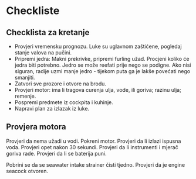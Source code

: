 # Checkliste

## Checklista za kretanje

- Provjeri vremensku prognozu. Luke su uglavnom zaštićene, pogledaj stanje valova na pučini.
- Pripremi jedra: Makni prekrivke, pripremi furling užad. Procjeni koliko će jedra biti potrebno. Jedro se može reefati prije nego se podigne. Ako nisi siguran, radije uzmi manje jedro - tijekom puta ga je lakše povećati nego smanjiti.
- Zatvori sve prozore i otvore na brodu.
- Provjeri motor: ima li tragova curenja ulja, vode, ili goriva; razinu ulja; remenje.
- Pospremi predmete iz cockpita i kuhinje.
- Napravi plan za izlazak iz luke.

## Provjera motora

Provjeri da nema užadi u vodi. Pokreni motor.
Provjeri da li izlazi ispusna voda. Provjeri opet nakon 30 sekundi.
Provjeri da li instrumenti i mjerač goriva rade.
Provjeri da li se baterija puni.

Pobrini se da se seawater intake strainer čisti tjedno.
Provjeri da je engine seacock otvoren.
